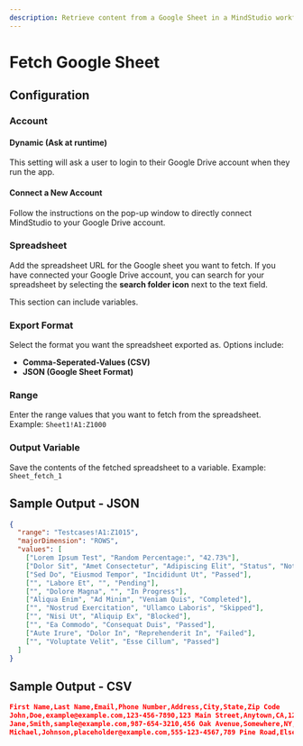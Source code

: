 ```yaml
---
description: Retrieve content from a Google Sheet in a MindStudio workflow
---
```


# Fetch Google Sheet

## Configuration

### Account&#x20;

#### Dynamic (Ask at runtime)

This setting will ask a user to login to their Google Drive account when they run the app.

#### Connect a New Account

Follow the instructions on the pop-up window to directly connect MindStudio to your Google Drive account.&#x20;

### Spreadsheet&#x20;

Add the spreadsheet URL for the Google sheet you want to fetch. If you have connected your Google Drive account, you can search for your spreadsheet by selecting the **search folder icon** next to the text field.&#x20;

This section can include variables.&#x20;

### Export Format

Select the format you want the spreadsheet exported as. Options include:

* **Comma-Seperated-Values (CSV)**
* **JSON (Google Sheet Format)**

### Range

Enter the range values that you want to fetch from the spreadsheet. Example: `Sheet1!A1:Z1000`

### Output Variable&#x20;

Save the contents of the fetched spreadsheet to a variable. Example: `Sheet_fetch_1`

## Sample Output - JSON

```json
{
  "range": "Testcases!A1:Z1015",
  "majorDimension": "ROWS",
  "values": [
    ["Lorem Ipsum Test", "Random Percentage:", "42.73%"],
    ["Dolor Sit", "Amet Consectetur", "Adipiscing Elit", "Status", "Notes", "Percentage"],
    ["Sed Do", "Eiusmod Tempor", "Incididunt Ut", "Passed"],
    ["", "Labore Et", "", "Pending"],
    ["", "Dolore Magna", "", "In Progress"],
    ["Aliqua Enim", "Ad Minim", "Veniam Quis", "Completed"],
    ["", "Nostrud Exercitation", "Ullamco Laboris", "Skipped"],
    ["", "Nisi Ut", "Aliquip Ex", "Blocked"],
    ["", "Ea Commodo", "Consequat Duis", "Passed"],
    ["Aute Irure", "Dolor In", "Reprehenderit In", "Failed"],
    ["", "Voluptate Velit", "Esse Cillum", "Passed"]
  ]
}
```

## Sample Output - CSV

```json
First Name,Last Name,Email,Phone Number,Address,City,State,Zip Code
John,Doe,example@example.com,123-456-7890,123 Main Street,Anytown,CA,12345
Jane,Smith,sample@example.com,987-654-3210,456 Oak Avenue,Somewhere,NY,67890
Michael,Johnson,placeholder@example.com,555-123-4567,789 Pine Road,Elsewhere,TX,54321
```
